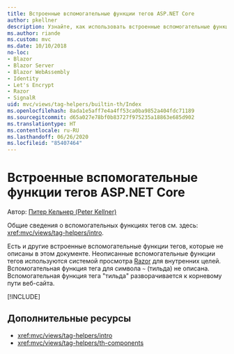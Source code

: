 ```yaml
---
title: Встроенные вспомогательные функции тегов ASP.NET Core
author: pkellner
description: Узнайте, как использовать встроенные вспомогательные функции тегов ASP.NET Core для более эффективной работы.
ms.author: riande
ms.custom: mvc
ms.date: 10/10/2018
no-loc:
- Blazor
- Blazor Server
- Blazor WebAssembly
- Identity
- Let's Encrypt
- Razor
- SignalR
uid: mvc/views/tag-helpers/builtin-th/Index
ms.openlocfilehash: 8ada1e5aff7e4a4ff53ca0ba9852a404fdc71189
ms.sourcegitcommit: d65a027e78bf0b83727f975235a18863e685d902
ms.translationtype: HT
ms.contentlocale: ru-RU
ms.lasthandoff: 06/26/2020
ms.locfileid: "85407464"
---
```

# <a name="aspnet-core-built-in-tag-helpers"></a>Встроенные вспомогательные функции тегов ASP.NET Core

Автор: [Питер Кельнер (Peter Kellner)](https://peterkellner.net)

Общие сведения о вспомогательных функциях тегов см. здесь: <xref:mvc/views/tag-helpers/intro>.

Есть и другие встроенные вспомогательные функции тегов, которые не описаны в этом документе. Неописанные вспомогательные функции тегов используются системой просмотра [Razor](xref:mvc/views/razor) для внутренних целей. Вспомогательная функция тега для символа `~` (тильда) не описана. Вспомогательная функция тега "тильда" разворачивается к корневому пути веб-сайта.

[!INCLUDE[](~/includes/built-in-TH.md)]

## <a name="additional-resources"></a>Дополнительные ресурсы

* <xref:mvc/views/tag-helpers/intro>
* <xref:mvc/views/tag-helpers/th-components>
